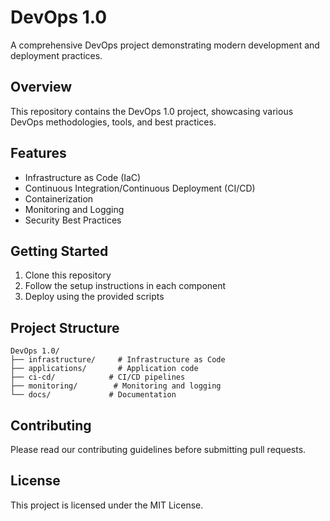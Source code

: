 # DevOps 1.0

A comprehensive DevOps project demonstrating modern development and deployment practices.

## Overview

This repository contains the DevOps 1.0 project, showcasing various DevOps methodologies, tools, and best practices.

## Features

- Infrastructure as Code (IaC)
- Continuous Integration/Continuous Deployment (CI/CD)
- Containerization
- Monitoring and Logging
- Security Best Practices

## Getting Started

1. Clone this repository
2. Follow the setup instructions in each component
3. Deploy using the provided scripts

## Project Structure

```
DevOps 1.0/
├── infrastructure/     # Infrastructure as Code
├── applications/       # Application code
├── ci-cd/            # CI/CD pipelines
├── monitoring/        # Monitoring and logging
└── docs/             # Documentation
```

## Contributing

Please read our contributing guidelines before submitting pull requests.

## License

This project is licensed under the MIT License. 